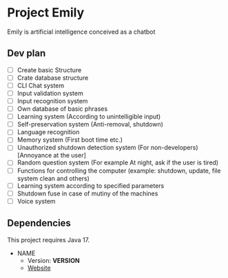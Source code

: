 # Project Emily

Emily is artificial intelligence conceived as a chatbot

## Dev plan
- [ ] Create basic Structure
- [ ] Crate database structure
- [ ] CLI Chat system
- [ ] Input validation system
- [ ] Input recognition system
- [ ] Own database of basic phrases
- [ ] Learning system (According to unintelligible input)
- [ ] Self-preservation system (Anti-removal, shutdown)
- [ ] Language recognition
- [ ] Memory system (First boot time etc.)
- [ ] Unauthorized shutdown detection system (For non-developers) [Annoyance at the user]
- [ ] Random question system (For example At night, ask if the user is tired)
- [ ] Functions for controlling the computer (example: shutdown, update, file system clean and others)
- [ ] Learning system according to specified parameters
- [ ] Shutdown fuse in case of mutiny of the machines
- [ ] Voice system

## Dependencies
This project requires Java 17.
* NAME
	* Version: **VERSION**
	* [Website](LINK)
